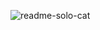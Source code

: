 ![readme-solo-cat](https://user-images.githubusercontent.com/83701344/230586483-63d3c6eb-d80c-40a1-91cf-b6db670e2e2b.svg)
